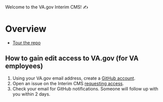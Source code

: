 Welcome to the VA.gov Interim CMS! :writing_hand:

# Overview
- [Tour the repo](docs/index.md)

## How to gain edit access to VA.gov (for VA employees)
1. Using your VA.gov email address, create a [GitHub account](https://github.com/join).
2. Open an issue on the Interim CMS [requesting access](https://github.com/department-of-veterans-affairs/vagov-content/issues/new?title=Requesting+Access+to+Interim-CMS&assignee=ncksllvn&template=request-access.md).
3. Check your email for GitHub notifications. Someone will follow up with you within 2 days.
